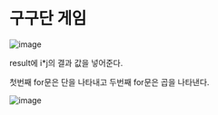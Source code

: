 # 구구단 게임
![image](https://user-images.githubusercontent.com/94346298/143453068-564214fc-5b3d-4c06-93fb-81dc1819b000.png)

result에 i*j의 결과 값을 넣어준다.

첫번째 for문은 단을 나타내고 두번째 for문은 곱을 나타낸다.

![image](https://user-images.githubusercontent.com/94346298/143453129-0e3adcff-c90f-4318-b877-4e51f5fd6bb8.png)

